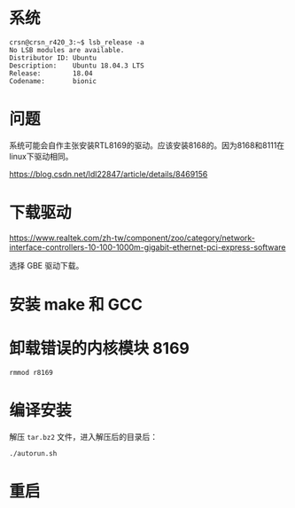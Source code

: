 # 系统
```
crsn@crsn_r420_3:~$ lsb_release -a
No LSB modules are available.
Distributor ID: Ubuntu
Description:    Ubuntu 18.04.3 LTS
Release:        18.04
Codename:       bionic
```

# 问题
系统可能会自作主张安装RTL8169的驱动。应该安装8168的。因为8168和8111在linux下驱动相同。

https://blog.csdn.net/ldl22847/article/details/8469156

# 下载驱动
https://www.realtek.com/zh-tw/component/zoo/category/network-interface-controllers-10-100-1000m-gigabit-ethernet-pci-express-software

选择 GBE 驱动下载。

# 安装 make 和 GCC



# 卸载错误的内核模块 8169
```
rmmod r8169
```



# 编译安装
解压 `tar.bz2` 文件，进入解压后的目录后：
```
./autorun.sh
```




# 重启







